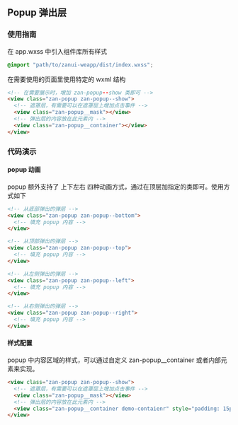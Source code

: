 ## Popup 弹出层

### 使用指南
在 app.wxss 中引入组件库所有样式
```css
@import "path/to/zanui-weapp/dist/index.wxss";
```

在需要使用的页面里使用特定的 wxml 结构
```html
<!-- 在需要展示时，增加 zan-popup--show 类即可 -->
<view class="zan-popup zan-popup--show">
  <!-- 遮罩层，有需要可以在遮罩层上增加点击事件 -->
  <view class="zan-popup__mask"></view>
  <!-- 弹出层的内容放在此元素内 -->
  <view class="zan-popup__container"></view>
</view>
```

### 代码演示
#### popup 动画
popup 额外支持了 上下左右 四种动画方式，通过在顶层加指定的类即可。使用方式如下
```html
<!-- 从底部弹出的弹层 -->
<view class="zan-popup zan-popup--bottom">
  <!-- 填充 popup 内容 -->
</view>

<!-- 从顶部弹出的弹层 -->
<view class="zan-popup zan-popup--top">
  <!-- 填充 popup 内容 -->
</view>

<!-- 从左侧弹出的弹层 -->
<view class="zan-popup zan-popup--left">
  <!-- 填充 popup 内容 -->
</view>

<!-- 从右侧弹出的弹层 -->
<view class="zan-popup zan-popup--right">
  <!-- 填充 popup 内容 -->
</view>
```

#### 样式配置
popup 中内容区域的样式，可以通过自定义 zan-popup__container 或者内部元素来实现。
```html
<view class="zan-popup zan-popup--show">
  <!-- 遮罩层，有需要可以在遮罩层上增加点击事件 -->
  <view class="zan-popup__mask"></view>
  <!-- 弹出层的内容放在此元素内 -->
  <view class="zan-popup__container demo-contaienr" style="padding: 15px;"></view>
</view>
```

